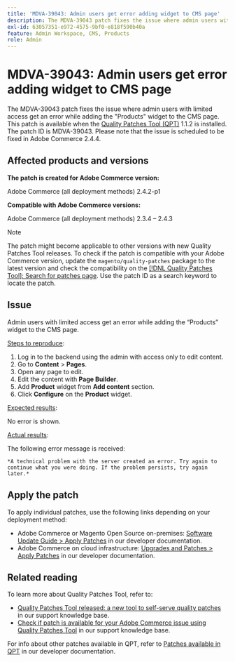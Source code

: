 ```yaml
---
title: 'MDVA-39043: Admin users get error adding widget to CMS page'
description: The MDVA-39043 patch fixes the issue where admin users with limited access get an error while adding the "Products" widget to the CMS page. This patch is available when the [Quality Patches Tool (QPT)](https://devdocs.magento.com/guides/v2.4/comp-mgr/patching.html#mqp) 1.1.2 is installed. The patch ID is MDVA-39043. Please note that the issue is scheduled to be fixed in Adobe Commerce 2.4.4.
exl-id: 63057351-e972-4575-9bf0-e818f590b40a
feature: Admin Workspace, CMS, Products
role: Admin
---
```

# MDVA-39043: Admin users get error adding widget to CMS page

The MDVA-39043 patch fixes the issue where admin users with limited access get an error while adding the "Products" widget to the CMS page. This patch is available when the [Quality Patches Tool (QPT)](https://devdocs.magento.com/guides/v2.4/comp-mgr/patching.html#mqp) 1.1.2 is installed. The patch ID is MDVA-39043. Please note that the issue is scheduled to be fixed in Adobe Commerce 2.4.4.

## Affected products and versions

**The patch is created for Adobe Commerce version:**

Adobe Commerce (all deployment methods) 2.4.2-p1

**Compatible with Adobe Commerce versions:**

Adobe Commerce (all deployment methods) 2.3.4 &ndash;  2.4.3

>[!NOTE]
>
>The patch might become applicable to other versions with new Quality Patches Tool releases. To check if the patch is compatible with your Adobe Commerce version, update the `magento/quality-patches` package to the latest version and check the compatibility on the [[!DNL Quality Patches Tool]: Search for patches page](https://experienceleague.adobe.com/en/docs/commerce-knowledge-base/kb/announcements/commerce-announcements/magento-quality-patches-released-new-tool-to-self-serve-quality-patches). Use the patch ID as a search keyword to locate the patch.

## Issue

Admin users with limited access get an error while adding the “Products” widget to the CMS page.

<u>Steps to reproduce</u>:

1. Log in to the backend using the admin with access only to edit content.
1. Go to **Content** > **Pages**.
1. Open any page to edit.
1. Edit the content with **Page Builder**.
1. Add **Product** widget from **Add content** section.
1. Click **Configure** on the **Product** widget.

<u>Expected results</u>:

No error is shown.

<u>Actual results</u>:

The following error message is received:

`*A technical problem with the server created an error. Try again to continue what you were doing. If the problem persists, try again later.*`

## Apply the patch

To apply individual patches, use the following links depending on your deployment method:

* Adobe Commerce or Magento Open Source on-premises: [Software Update Guide > Apply Patches](https://devdocs.magento.com/guides/v2.4/comp-mgr/patching/mqp.html) in our developer documentation.
* Adobe Commerce on cloud infrastructure: [Upgrades and Patches > Apply Patches](https://devdocs.magento.com/cloud/project/project-patch.html) in our developer documentation.

## Related reading

To learn more about Quality Patches Tool, refer to:

* [Quality Patches Tool released: a new tool to self-serve quality patches](/help/announcements/adobe-commerce-announcements/magento-quality-patches-released-new-tool-to-self-serve-quality-patches.md) in our support knowledge base.
* [Check if patch is available for your Adobe Commerce issue using Quality Patches Tool](/help/support-tools/patches-available-in-qpt-tool/check-patch-for-magento-issue-with-magento-quality-patches.md) in our support knowledge base.

For info about other patches available in QPT, refer to [Patches available in QPT](https://devdocs.magento.com/quality-patches/tool.html#patch-grid) in our developer documentation.
